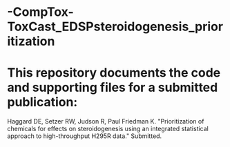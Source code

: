 # -CompTox-ToxCast_EDSPsteroidogenesis_prioritization
# This repository documents the code and supporting files for a submitted publication:
Haggard DE, Setzer RW, Judson R, Paul Friedman K. "Prioritization of chemicals for effects on steroidogenesis using an integrated statistical approach to high-throughput H295R data." Submitted.
